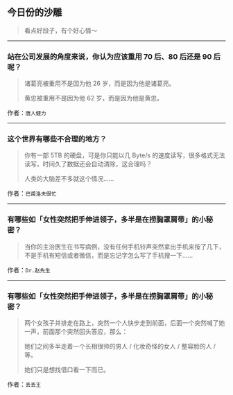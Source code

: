 ## 今日份的沙雕

> 看点好段子，有个好心情～


 
---

### 站在公司发展的角度来说，你认为应该重用 70 后、80 后还是 90 后呢？

> 诸葛亮被重用不是因为他 26 岁，而是因为他是诸葛亮。
> 
> 黄忠被重用不是因为他 62 岁，而是因为他是黄忠。


作者：`唐人健力`

---

### 这个世界有哪些不合理的地方？

> 你有一部 5TB 的硬盘，可是你只能以几 Byte/s 的速度读写，很多格式无法读写，时间久了数据还会自动清除，这合理吗？
> 
> 人类的大脑差不多就这个情况……


作者：`巴甫洛夫很忙`

---

### 有哪些如「女性突然把手伸进领子，多半是在捞胸罩肩带」的小秘密？

> 当你的主治医生在书写病例，没有任何手机铃声突然拿出手机来按了几下，不是手机有短信或者微信，而是忘记字怎么写了手机搜一下……


作者：`Dr.赵先生`

---

### 有哪些如「女性突然把手伸进领子，多半是在捞胸罩肩带」的小秘密？

> 两个女孩子并排走在路上，突然一个人快步走到前面，后面一个突然喊了她一声，前面那个突然回头答应，那么：
> 
> 她们之间多半走着一个长相很帅的男人 / 化妆奇怪的女人 / 整容脸的人 / 等。
> 
> 她们只是想找借口看一下而已。


作者：`丢丢王`